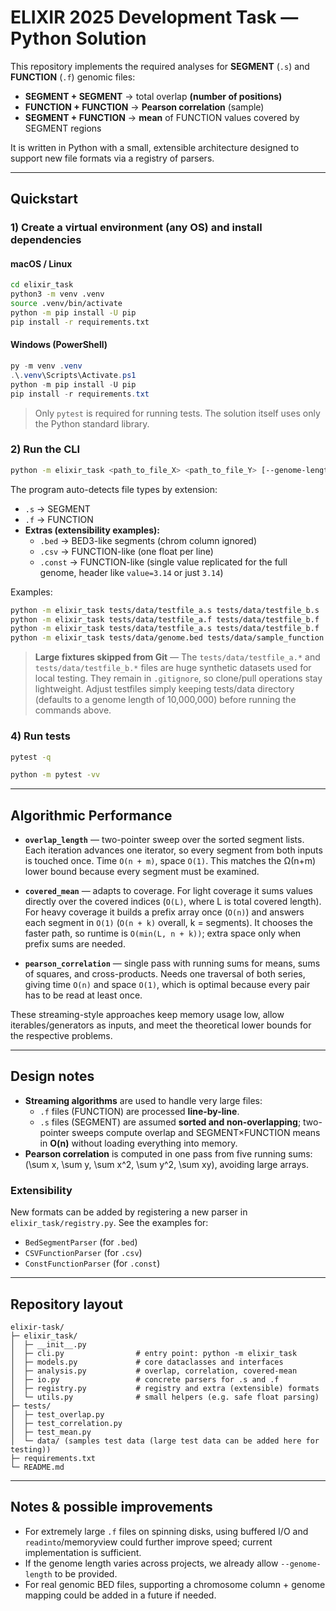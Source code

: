 # ELIXIR 2025 Development Task — Python Solution

This repository implements the required analyses for **SEGMENT** (`.s`) and **FUNCTION** (`.f`) genomic files:

- **SEGMENT + SEGMENT** → total overlap **(number of positions)**
- **FUNCTION + FUNCTION** → **Pearson correlation** (sample)
- **SEGMENT + FUNCTION** → **mean** of FUNCTION values covered by SEGMENT regions

It is written in Python with a small, extensible architecture designed to support new file formats via a registry of parsers.

---

## Quickstart

### 1) Create a virtual environment (any OS) and install dependencies

#### macOS / Linux
```bash
cd elixir_task 
python3 -m venv .venv
source .venv/bin/activate
python -m pip install -U pip
pip install -r requirements.txt
```

#### Windows (PowerShell)
```powershell
py -m venv .venv
.\.venv\Scripts\Activate.ps1
python -m pip install -U pip
pip install -r requirements.txt
```

> Only `pytest` is required for running tests. The solution itself uses only the Python standard library.

### 2) Run the CLI

```bash
python -m elixir_task <path_to_file_X> <path_to_file_Y> [--genome-length 10000000]
```

The program auto-detects file types by extension:
- `.s` → SEGMENT
- `.f` → FUNCTION
- **Extras (extensibility examples):**
  - `.bed` → BED3-like segments (chrom column ignored)
  - `.csv` → FUNCTION-like (one float per line)
  - `.const` → FUNCTION-like (single value replicated for the full genome, header like `value=3.14` or just `3.14`)

Examples:
```bash
python -m elixir_task tests/data/testfile_a.s tests/data/testfile_b.s
python -m elixir_task tests/data/testfile_a.f tests/data/testfile_b.f
python -m elixir_task tests/data/testfile_a.s tests/data/testfile_b.f
python -m elixir_task tests/data/genome.bed tests/data/sample_function.const --genome-length 1000000

```

> **Large fixtures skipped from Git** — The `tests/data/testfile_a.*` and
> `tests/data/testfile_b.*` files are huge synthetic datasets used for local
> testing. They remain in `.gitignore`, so clone/pull operations stay
> lightweight. Adjust testfiles simply keeping tests/data directory
> (defaults to a genome length of 10,000,000) before running the commands above.




### 4) Run tests

```bash
pytest -q 

python -m pytest -vv
```

---

## Algorithmic Performance

- **`overlap_length`** — two-pointer sweep over the sorted segment lists. Each iteration advances one iterator, so every segment from both inputs is touched once. Time `O(n + m)`, space `O(1)`. This matches the Ω(n+m) lower bound because every segment must be examined.


- **`covered_mean`** — adapts to coverage. For light coverage it sums values directly over the covered indices (`O(L)`, where L is total covered length). For heavy coverage it builds a prefix array once (`O(n)`) and answers each segment in `O(1)` (`O(n + k)` overall, k = segments). It chooses the faster path, so runtime is `O(min(L, n + k))`; extra space only when prefix sums are needed.


- **`pearson_correlation`** — single pass with running sums for means, sums of squares, and cross-products. Needs one traversal of both series, giving time `O(n)` and space `O(1)`, which is optimal because every pair has to be read at least once.

These streaming-style approaches keep memory usage low, allow iterables/generators as inputs, and meet the theoretical lower bounds for the respective problems.

---

## Design notes

- **Streaming algorithms** are used to handle very large files:
  - `.f` files (FUNCTION) are processed **line-by-line**.
  - `.s` files (SEGMENT) are assumed **sorted and non-overlapping**; two-pointer sweeps compute overlap and SEGMENT×FUNCTION means in **O(n)** without loading everything into memory.
- **Pearson correlation** is computed in one pass from five running sums:
  \(\sum x, \sum y, \sum x^2, \sum y^2, \sum xy\), avoiding large arrays.

### Extensibility

New formats can be added by registering a new parser in `elixir_task/registry.py`. See the examples for:
- `BedSegmentParser` (for `.bed`)
- `CSVFunctionParser` (for `.csv`)
- `ConstFunctionParser` (for `.const`)

---

## Repository layout

```
elixir-task/
├─ elixir_task/
│  ├─ __init__.py
│  ├─ cli.py                # entry point: python -m elixir_task
│  ├─ models.py             # core dataclasses and interfaces
│  ├─ analysis.py           # overlap, correlation, covered-mean
│  ├─ io.py                 # concrete parsers for .s and .f
│  ├─ registry.py           # registry and extra (extensible) formats
│  └─ utils.py              # small helpers (e.g. safe float parsing)
├─ tests/
│  ├─ test_overlap.py
│  ├─ test_correlation.py
│  ├─ test_mean.py
│  └─ data/ (samples test data (large test data can be added here for testing))
├─ requirements.txt
└─ README.md
```

---

## Notes & possible improvements

- For extremely large `.f` files on spinning disks, using buffered I/O and `readinto`/memoryview could further improve speed; current implementation is sufficient.
- If the genome length varies across projects, we already allow `--genome-length` to be provided.
- For real genomic BED files, supporting a chromosome column + genome mapping could be added in a future if needed.
